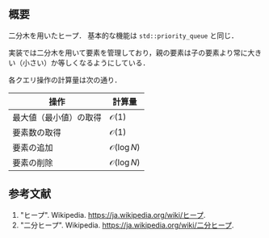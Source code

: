 ## 概要

二分木を用いたヒープ．
基本的な機能は `std::priority_queue` と同じ．

実装では二分木を用いて要素を管理しており，親の要素は子の要素より常に大きい（小さい）か等しくなるようにしている．

各クエリ操作の計算量は次の通り． 

|操作|計算量|
|---|---|
|最大値（最小値）の取得|$\mathcal{O}(1)$|
|要素数の取得|$\mathcal{O}(1)$|
|要素の追加|$\mathcal{O}(\log N)$|
|要素の削除|$\mathcal{O}(\log N)$|


## 参考文献

1. "ヒープ". Wikipedia. <https://ja.wikipedia.org/wiki/ヒープ>.
1. "二分ヒープ". Wikipedia. <https://ja.wikipedia.org/wiki/二分ヒープ>.
